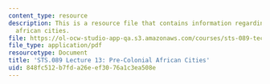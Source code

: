 ```yaml
---
content_type: resource
description: This is a resource file that contains information regarding lecture 13pre-colonial
  african cities.
file: https://ol-ocw-studio-app-qa.s3.amazonaws.com/courses/sts-089-technology-and-innovation-in-africa-fall-2014/848fc512b7fda26eef3076a1c3ea508e_MITSTS_089F14_Lecture13.pdf
file_type: application/pdf
resourcetype: Document
title: 'STS.089 Lecture 13: Pre-Colonial African Cities'
uid: 848fc512-b7fd-a26e-ef30-76a1c3ea508e
---
```

